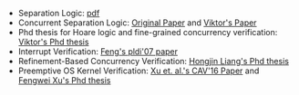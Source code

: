 * Separation Logic: [pdf](https://www.cs.cmu.edu/~jcr/seplogic.pdf)
* Concurrent Separation Logic: [Original Paper](www0.cs.ucl.ac.uk/staff/p.ohearn/papers/concurrency.pdf) and [Viktor's Paper](https://people.mpi-sws.org/~viktor/papers/mfps2011-cslsound.pdf)
* Phd thesis for Hoare logic and fine-grained concurrency verification: [Viktor's Phd thesis](http://www.cl.cam.ac.uk/techreports/UCAM-CL-TR-726.html)
* Interrupt Verification: [Feng's pldi'07 paper](http://staff.ustc.edu.cn/~xyfeng/research/publications/AIM/aimjar.pdf)
* Refinement-Based Concurrency Verification: [Hongjin Liang's Phd thesis](http://staff.ustc.edu.cn/~lhj1018/paper/thesis/Liang_Chinese20140527.pdf)
* Preemptive OS Kernel Verification: [Xu et. al.'s CAV'16 Paper](http://staff.ustc.edu.cn/~fuming/research/certiucos/) and [Fengwei Xu's Phd thesis](http://staff.ustc.edu.cn/~fuming/papers/thesis-xfw.pdf)
